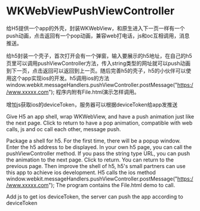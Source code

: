 # WKWebViewPushViewController
给H5提供一个app的外壳，封装WKWebView，和原生进入下一页一样有一个push动画，点击返回有一个pop动画，兼容web打电话，js和oc互相调用，消息推送。

给h5封装一个壳子，首次打开会有一个弹窗，输入要展示的h5地址，在自己的h5页里可以调用pushViewController方法，传入string类型的网址就可以push动画到下一页，点击返回可以返回到上一页。随后完善h5的壳子，h5的小伙伴可以使用这个app实现ios的开发。h5调用ios的方法                    window.webkit.messageHandlers.pushViewController.postMessage("https://www.xxxxx.com"); 程序内附有File.html演示怎样调用。

增加js获取ios的deviceToken，服务器可以根据deviceToken给app发推送






Give H5 an app shell, wrap WKWebView, and have a push animation just like the next page. Click to return to have a pop animation, compatible with web calls, js and oc call each other, message push.

Package a shell for h5. For the first time, there will be a popup window. Enter the h5 address to be displayed. In your own h5 page, you can call the pushViewController method. If you pass the string type URL, you can push the animation to the next page. Click to return. You can return to the previous page. Then improve the shell of h5, h5's small partners can use this app to achieve ios development. H5 calls the ios method window.webkit.messageHandlers.pushViewController.postMessage("https://www.xxxxx.com"); The program contains the File.html demo to call.

Add js to get ios deviceToken, the server can push the app according to deviceToken
